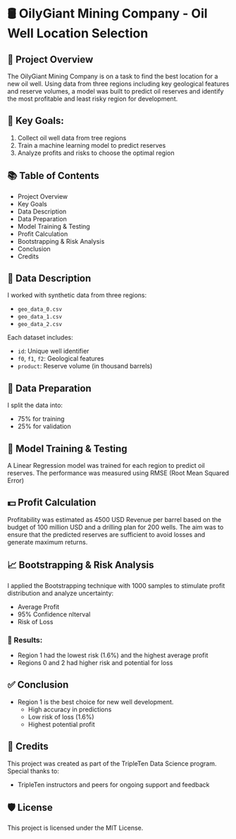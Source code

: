 # 🛢️ OilyGiant Mining Company - Oil Well Location Selection

## 📌 Project Overview
The OilyGiant Mining Company is on a task to find the best location for a new oil well. Using data from three regions including key geological features and reserve volumes, a model was built to predict oil reserves and identify the most profitable and least risky region for development. 

## 🎯 Key Goals:
1. Collect oil well data from tree regions
2. Train a machine learning model to predict reserves
3. Analyze profits and risks to choose the optimal region

## 📚 Table of Contents
- Project Overview
- Key Goals
- Data Description
- Data Preparation
- Model Training & Testing
- Profit Calculation
- Bootstrapping & Risk Analysis
- Conclusion
- Credits

## 🧾 Data Description
I worked with synthetic data from three regions:
- `geo_data_0.csv`
- `geo_data_1.csv`
- `geo_data_2.csv`

Each dataset includes:
- `id`: Unique well identifier
- `f0`, `f1`, `f2`: Geological features
- `product`: Reserve volume (in thousand barrels)

## 🧹 Data Preparation
I split the data into:
- 75% for training
- 25% for validation

## 🧠 Model Training & Testing
A Linear Regression model was trained for each region to predict oil reserves. The performance was measured using RMSE (Root Mean Squared Error)

## 💵 Profit Calculation
Profitability was estimated as 4500 USD Revenue per barrel based on the budget of 100 million USD and a drilling plan for 200 wells. 
The aim was to ensure that the predicted reserves are sufficient to avoid losses and generate maximum returns. 

## 📈 Bootstrapping & Risk Analysis
I applied the Bootstrapping technique with 1000 samples to stimulate profit distribution and analyze uncertainty:
- Average Profit
- 95% Confidence nIterval
- Risk of Loss

### 🧾 Results:
- Region 1 had the lowest risk (1.6%) and the highest average profit
- Regions 0 and 2 had higher risk and potential for loss

## ✅ Conclusion
- Region 1 is the best choice for new well development. 
   -  High accuracy in predictions
   -  Low risk of loss (1.6%)
   -  Highest potential profit

## 🤝 Credits
This project was created as part of the TripleTen Data Science program. Special thanks to: 
   - TripleTen instructors and peers for ongoing support and feedback

## 🛡️ License
This project is licensed under the MIT License.

